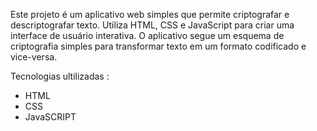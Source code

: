 Este projeto é um aplicativo web simples que permite criptografar e descriptografar texto. Utiliza HTML, CSS e JavaScript para criar uma interface de usuário interativa. 
O aplicativo segue um esquema de criptografia simples para transformar texto em um formato codificado e vice-versa.

Tecnologias ultilizadas :

- HTML
- CSS
- JavaSCRIPT
